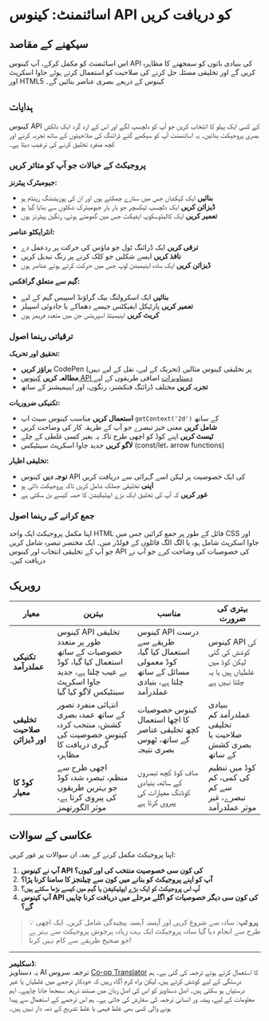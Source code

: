 <!--
CO_OP_TRANSLATOR_METADATA:
{
  "original_hash": "87cd43afe5b69dbbffb5c4b209ea6791",
  "translation_date": "2025-10-22T15:09:25+00:00",
  "source_file": "6-space-game/2-drawing-to-canvas/assignment.md",
  "language_code": "ur"
}
-->
# اسائنمنٹ: کینوس API کو دریافت کریں

## سیکھنے کے مقاصد

اس اسائنمنٹ کو مکمل کرکے، آپ کینوس API کی بنیادی باتوں کو سمجھنے کا مظاہرہ کریں گے اور تخلیقی مسئلہ حل کرنے کی صلاحیت کو استعمال کرتے ہوئے جاوا اسکرپٹ اور HTML5 کینوس کے ذریعے بصری عناصر بنائیں گے۔

## ہدایات

کینوس API کے کسی ایک پہلو کا انتخاب کریں جو آپ کو دلچسپ لگے اور اس کے ارد گرد ایک دلکش بصری پروجیکٹ بنائیں۔ یہ اسائنمنٹ آپ کو سیکھے گئے ڈرائنگ کی صلاحیتوں کے ساتھ تجربہ کرنے اور کچھ منفرد تخلیق کرنے کی ترغیب دیتا ہے۔

### پروجیکٹ کے خیالات جو آپ کو متاثر کریں

**جیومیٹرک پیٹرنز:**
- **بنائیں** ایک کہکشاں جس میں ستارے چمکتے ہوں اور ان کی پوزیشننگ رینڈم ہو
- **ڈیزائن کریں** ایک دلچسپ ٹیکسچر جو بار بار جیومیٹرک شکلوں سے بنایا گیا ہو
- **تعمیر کریں** ایک کالیڈوسکوپ ایفیکٹ جس میں گھومتے ہوئے، رنگین پیٹرنز ہوں

**انٹرایکٹو عناصر:**
- **ترقی کریں** ایک ڈرائنگ ٹول جو ماؤس کی حرکت پر ردعمل دے
- **نافذ کریں** ایسے شکلیں جو کلک کرنے پر رنگ تبدیل کریں
- **ڈیزائن کریں** ایک سادہ اینیمیشن لوپ جس میں حرکت کرتے ہوئے عناصر ہوں

**گیم سے متعلق گرافکس:**
- **بنائیں** ایک اسکرولنگ بیک گراؤنڈ اسپیس گیم کے لیے
- **تعمیر کریں** پارٹیکل ایفیکٹس جیسے دھماکے یا جادوئی اسپیلز
- **کریٹ کریں** اینیمیٹڈ اسپریٹس جن میں متعدد فریمز ہوں

### ترقیاتی رہنما اصول

**تحقیق اور تحریک:**
- **براؤز کریں** CodePen پر تخلیقی کینوس مثالیں (تحریک کے لیے، نقل کے لیے نہیں)
- **مطالعہ کریں** [کینوس API دستاویزات](https://developer.mozilla.org/docs/Web/API/Canvas_API) اضافی طریقوں کے لیے
- **تجربہ کریں** مختلف ڈرائنگ فنکشنز، رنگوں، اور اینیمیشنز کے ساتھ

**تکنیکی ضروریات:**
- **استعمال کریں** مناسب کینوس سیٹ اپ `getContext('2d')` کے ساتھ
- **شامل کریں** معنی خیز تبصرے جو آپ کے طریقہ کار کی وضاحت کریں
- **ٹیسٹ کریں** اپنے کوڈ کو اچھی طرح تاکہ یہ بغیر کسی غلطی کے چلے
- **لاگو کریں** جدید جاوا اسکرپٹ سینٹیکس (const/let، arrow functions)

**تخلیقی اظہار:**
- **توجہ دیں** کینوس API کی ایک خصوصیت پر لیکن اسے گہرائی سے دریافت کریں
- **اپنی** تخلیقی جھلک شامل کریں تاکہ پروجیکٹ ذاتی ہو
- **غور کریں** کہ آپ کی تخلیق ایک بڑے ایپلیکیشن کا حصہ کیسے بن سکتی ہے

### جمع کرانے کے رہنما اصول

اپنا مکمل پروجیکٹ ایک واحد HTML فائل کے طور پر جمع کرائیں جس میں CSS اور جاوا اسکرپٹ شامل ہو، یا الگ الگ فائلوں کے فولڈر میں۔ ایک مختصر تبصرہ شامل کریں جو آپ کے تخلیقی انتخاب اور کینوس API کی خصوصیات کی وضاحت کرے جو آپ نے دریافت کیں۔

## روبریک

| معیار | بہترین | مناسب | بہتری کی ضرورت |
|-------|--------|-------|----------------|
| **تکنیکی عملدرآمد** | کینوس API تخلیقی طور پر متعدد خصوصیات کے ساتھ استعمال کیا گیا، کوڈ بے عیب چلتا ہے، جدید جاوا اسکرپٹ سینٹیکس لاگو کیا گیا | کینوس API درست طریقے سے استعمال کیا گیا، کوڈ معمولی مسائل کے ساتھ چلتا ہے، بنیادی عملدرآمد | کینوس API کی کوشش کی گئی لیکن کوڈ میں غلطیاں ہیں یا یہ چلتا نہیں ہے |
| **تخلیقی صلاحیت اور ڈیزائن** | انتہائی منفرد تصور کے ساتھ عمدہ بصری کشش، منتخب کردہ کینوس خصوصیت کی گہری دریافت کا مظاہرہ | کینوس خصوصیات کا اچھا استعمال کچھ تخلیقی عناصر کے ساتھ، ٹھوس بصری نتیجہ | بنیادی عملدرآمد کم تخلیقی صلاحیت یا بصری کشش کے ساتھ |
| **کوڈ کا معیار** | اچھی طرح سے منظم، تبصرہ شدہ کوڈ جو بہترین طریقوں کی پیروی کرتا ہے، موثر الگورتھمز | صاف کوڈ کچھ تبصروں کے ساتھ، بنیادی کوڈنگ معیارات کی پیروی کرتا ہے | کوڈ میں تنظیم کی کمی، کم سے کم تبصرے، غیر موثر عملدرآمد |

## عکاسی کے سوالات

اپنا پروجیکٹ مکمل کرنے کے بعد، ان سوالات پر غور کریں:

1. **آپ نے کینوس API کی کون سی خصوصیت منتخب کی اور کیوں؟**
2. **آپ کو اپنے پروجیکٹ کو بنانے میں کون سے چیلنجز کا سامنا کرنا پڑا؟**
3. **آپ اس پروجیکٹ کو ایک بڑے ایپلیکیشن یا گیم میں کیسے بڑھا سکتے ہیں؟**
4. **آپ کینوس API کی کون سی دیگر خصوصیات کو اگلے مرحلے میں دریافت کرنا چاہیں گے؟**

> 💡 **پرو ٹپ**: سادہ سے شروع کریں اور آہستہ آہستہ پیچیدگی شامل کریں۔ ایک اچھی طرح سے انجام دیا گیا سادہ پروجیکٹ ایک بہت زیادہ پرجوش پروجیکٹ سے بہتر ہے جو صحیح طریقے سے کام نہیں کرتا!

---

**ڈسکلیمر**:  
یہ دستاویز AI ترجمہ سروس [Co-op Translator](https://github.com/Azure/co-op-translator) کا استعمال کرتے ہوئے ترجمہ کی گئی ہے۔ ہم درستگی کے لیے کوشش کرتے ہیں، لیکن براہ کرم آگاہ رہیں کہ خودکار ترجمے میں غلطیاں یا غیر درستیاں ہو سکتی ہیں۔ اصل دستاویز کو اس کی اصل زبان میں مستند ذریعہ سمجھا جانا چاہیے۔ اہم معلومات کے لیے، پیشہ ور انسانی ترجمہ کی سفارش کی جاتی ہے۔ ہم اس ترجمے کے استعمال سے پیدا ہونے والی کسی بھی غلط فہمی یا غلط تشریح کے ذمہ دار نہیں ہیں۔